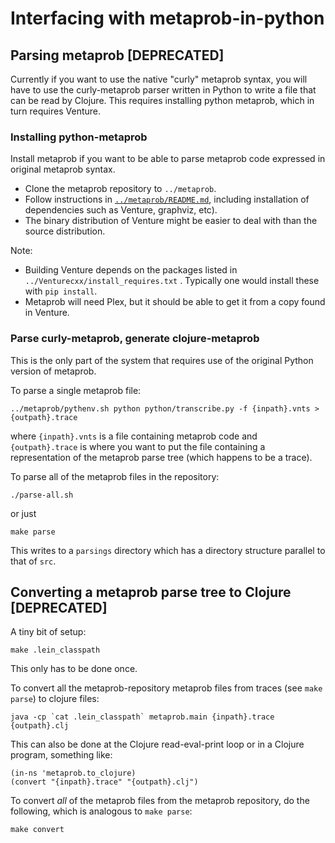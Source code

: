 # Interfacing with metaprob-in-python


## Parsing metaprob [DEPRECATED]

Currently if you want to use the native "curly" metaprob syntax, you
will have to use the curly-metaprob parser written in Python to write
a file that can be read by Clojure.  This requires installing python
metaprob, which in turn requires Venture.

### Installing python-metaprob

Install metaprob if you want to be able to parse metaprob code expressed in
original metaprob syntax.

 * Clone the metaprob repository to `../metaprob`.
 * Follow instructions in [`../metaprob/README.md`](../metaprob/README.md), including 
   installation of dependencies such as Venture, graphviz, etc).
 * The binary distribution of Venture might be easier to deal with than the source distribution.

Note:

 * Building Venture depends on the packages listed in
   `../Venturecxx/install_requires.txt` .  Typically one would install these with `pip install`.
 * Metaprob will need Plex, but it should be able to get it from a copy
   found in Venture.


### Parse curly-metaprob, generate clojure-metaprob

This is the only part of the system that requires use of the original
Python version of metaprob.

To parse a single metaprob file:

    ../metaprob/pythenv.sh python python/transcribe.py -f {inpath}.vnts >{outpath}.trace

where `{inpath}.vnts` is a file containing metaprob code and
`{outpath}.trace` is where you want to put the file containing a representation 
of the metaprob parse tree (which happens to be a trace).

To parse all of the metaprob files in the repository:

    ./parse-all.sh   

or just

    make parse

This writes to a `parsings` directory which has a directory structure parallel to that of `src`.

## Converting a metaprob parse tree to Clojure [DEPRECATED]

A tiny bit of setup:

    make .lein_classpath

This only has to be done once.

To convert all the metaprob-repository metaprob files from traces (see
`make parse`) to clojure files:

    java -cp `cat .lein_classpath` metaprob.main {inpath}.trace {outpath}.clj

This can also be done at the Clojure read-eval-print loop or in a
Clojure program, something like:

    (in-ns 'metaprob.to_clojure)
    (convert "{inpath}.trace" "{outpath}.clj")

To convert *all* of the metaprob files from the metaprob repository,
do the following, which is analogous to `make parse`:

    make convert

